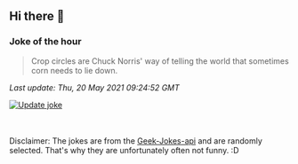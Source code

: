 ## Hi there 👋

### Joke of the hour
<!-- joke -->
>Crop circles are Chuck Norris' way of telling the world that sometimes corn needs to lie down.
<!-- /joke -->

*Last update: Thu, 20 May 2021 09:24:52 GMT*

[![Update joke](https://github.com/nclskfm/nclskfm/actions/workflows/joke.yml/badge.svg)](https://github.com/nclskfm/nclskfm/actions/workflows/joke.yml)

<br><br>
Disclaimer: The jokes are from the [Geek-Jokes-api](https://github.com/sameerkumar18/geek-joke-api) and are randomly selected. That's why they are unfortunately often not funny. :D
